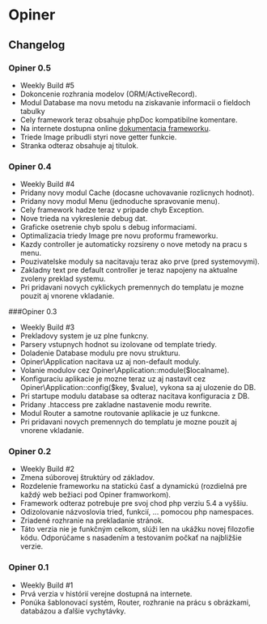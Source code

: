 # Opiner
## Changelog

### Opiner 0.5
* Weekly Build #5
* Dokoncenie rozhrania modelov (ORM/ActiveRecord).
* Modul Database ma novu metodu na ziskavanie informacii o fieldoch tabulky
* Cely framework teraz obsahuje phpDoc kompatibilne komentare.
* Na internete dostupna online [dokumentacia frameworku](http://doc.tatarko.sk).
* Triede Image pribudli styri nove getter funkcie.
* Stranka odteraz obsahuje aj titulok.

### Opiner 0.4
* Weekly Build #4
* Pridany novy modul Cache (docasne uchovavanie rozlicnych hodnot).
* Pridany novy modul Menu (jednoduche spravovanie menu).
* Cely framework hadze teraz v pripade chyb Exception.
* Nove trieda na vykreslenie debug dat.
* Graficke osetrenie chyb spolu s debug informaciami.
* Optimalizacia triedy Image pre novu proformu frameworku.
* Kazdy controller je automaticky rozsireny o nove metody na pracu s menu.
* Pouzivatelske moduly sa nacitavaju teraz ako prve (pred systemovymi).
* Zakladny text pre default controller je teraz napojeny na aktualne zvoleny preklad systemu.
* Pri pridavani novych cyklickych premennych do templatu je mozne pouzit aj vnorene vkladanie.

###Opiner 0.3
* Weekly Build #3
* Prekladovy system je uz plne funkcny.
* Parsery vstupnych hodnot su izolovane od template triedy.
* Doladenie Database modulu pre novu strukturu.
* Opiner\Application nacitava uz aj non-default moduly.
* Volanie modulov cez Opiner\Application::module($localname).
* Konfiguraciu aplikacie je mozne teraz uz aj nastavit cez Opiner\Application::config($key, $value), vykona sa aj ulozenie do DB.
* Pri startupe modulu database sa odteraz nacitava konfiguracia z DB.
* Pridany .htaccess pre zakladne nastavenie modu rewrite.
* Modul Router a samotne routovanie aplikacie je uz funkcne.
* Pri pridavani novych premennych do templatu je mozne pouzit aj vnorene vkladanie.

### Opiner 0.2
* Weekly Build #2
* Zmena súborovej štruktúry od základov.
* Rozdelenie frameworku na statickú časť a dynamickú (rozdielná pre každý web bežiaci pod Opiner framworkom).
* Framework odteraz potrebuje pre svoj chod php verziu 5.4 a vyššiu.
* Odizolovanie názvoslovia tried, funkcií, ... pomocou php namespaces.
* Zriadené rozhranie na prekladanie stránok.
* Táto verzia nie je funkčným celkom, slúži len na ukážku novej filozofie kódu. Odporúčame s nasadením a testovaním počkať na najbližšie verzie.

### Opiner 0.1
* Weekly Build #1
* Prvá verzia v histórií verejne dostupná na internete.
* Ponúka šablonovací systém, Router, rozhranie na prácu s obrázkami, databázou a ďalšie vychytávky.